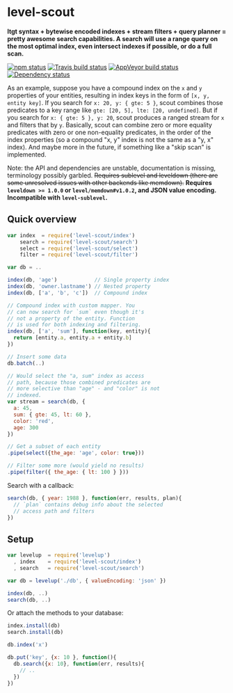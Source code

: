# level-scout

**ltgt syntax + bytewise encoded indexes + stream filters + query planner = pretty awesome search capabilities. A search will use a range query on the most optimal index, even intersect indexes if possible, or do a full scan.**

[![npm status](http://img.shields.io/npm/v/level-scout.svg?style=flat-square)](https://www.npmjs.org/package/level-scout) [![Travis build status](https://img.shields.io/travis/vweevers/level-scout.svg?style=flat-square&label=travis)](http://travis-ci.org/vweevers/level-scout) [![AppVeyor build status](https://img.shields.io/appveyor/ci/vweevers/level-scout.svg?style=flat-square&label=appveyor)](https://ci.appveyor.com/project/vweevers/level-scout) [![Dependency status](https://img.shields.io/david/vweevers/level-scout.svg?style=flat-square)](https://david-dm.org/vweevers/level-scout)

As an example, suppose you have a compound index on the `x` and `y` properties of your entities, resulting in index keys in the form of `[x, y, entity key]`. If you search for `x: 20, y: { gte: 5 }`, scout combines those predicates to a key range like `gte: [20, 5], lte: [20, undefined]`. But if you search for `x: { gte: 5 }, y: 20`, scout produces a ranged stream for `x` and filters that by `y`. Basically, scout can combine zero or more equality predicates with zero or one non-equality predicates, in the order of the index properties (so a compound "x, y" index is not the same as a "y, x" index). And maybe more in the future, if something like a "skip scan" is implemented.

Note: the API and dependencies are unstable, documentation is missing, terminology possibly garbled. <strike>Requires sublevel and leveldown (there are some unresolved issues with other backends like memdown).</strike> **Requires `leveldown >= 1.0.0` or `level/memdown#v1.0.2`, and JSON value encoding. Incompatible with `level-sublevel`.**

## Quick overview

```js
var index  = require('level-scout/index')
    search = require('level-scout/search')
    select = require('level-scout/select')
    filter = require('level-scout/filter')

var db = ..

index(db, 'age')            // Single property index
index(db, 'owner.lastname') // Nested property
index(db, ['a', 'b', 'c'])  // Compound index

// Compound index with custom mapper. You
// can now search for `sum` even though it's
// not a property of the entity. Function
// is used for both indexing and filtering.
index(db, ['a', 'sum'], function(key, entity){
  return [entity.a, entity.a + entity.b]
})

// Insert some data
db.batch(..)

// Would select the "a, sum" index as access
// path, because those combined predicates are
// more selective than "age" - and "color" is not
// indexed.
var stream = search(db, {
  a: 45,
  sum: { gte: 45, lt: 60 },
  color: 'red',
  age: 300
})

// Get a subset of each entity
.pipe(select({the_age: 'age', color: true}))

// Filter some more (would yield no results)
.pipe(filter({ the_age: { lt: 100 } }))
```

Search with a callback:

```js
search(db, { year: 1988 }, function(err, results, plan){
  // `plan` contains debug info about the selected
  // access path and filters
})
```

## Setup

```js
var levelup  = require('levelup')
  , index    = require('level-scout/index')
  , search   = require('level-scout/search')

var db = levelup('./db', { valueEncoding: 'json' })

index(db, ..)
search(db, ..)
```

Or attach the methods to your database:

```js
index.install(db)
search.install(db)

db.index('x')

db.put('key', {x: 10 }, function(){
  db.search({x: 10}, function(err, results){
    // ..
  })
})
```
